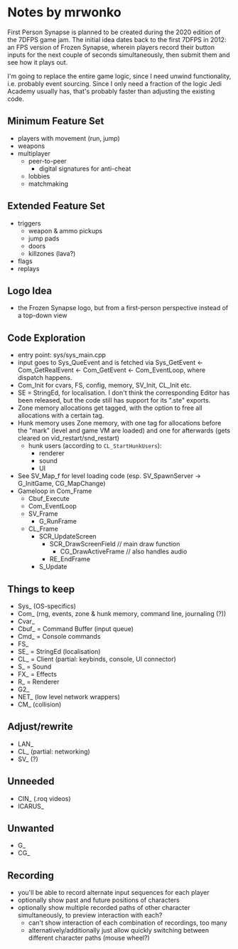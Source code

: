 # Notes by mrwonko

First Person Synapse is planned to be created during the 2020 edition of the 7DFPS game jam. The initial idea dates back to the first 7DFPS in 2012: an FPS version of Frozen Synapse, wherein players record their button inputs for the next couple of seconds simultaneously, then submit them and see how it plays out.

I'm going to replace the entire game logic, since I need unwind functionality, i.e. probably event sourcing. Since I only need a fraction of the logic Jedi Academy usually has, that's probably faster than adjusting the existing code.

## Minimum Feature Set

* players with movement (run, jump)
* weapons
* multiplayer
  * peer-to-peer
    * digital signatures for anti-cheat
  * lobbies
  * matchmaking

## Extended Feature Set

* triggers
  * weapon & ammo pickups
  * jump pads
  * doors
  * killzones (lava?)
* flags
* replays

## Logo Idea

* the Frozen Synapse logo, but from a first-person perspective instead of a top-down view

## Code Exploration

* entry point: sys/sys_main.cpp
* input goes to Sys_QueEvent and is fetched via Sys_GetEvent <- Com_GetRealEvent <- Com_GetEvent <- Com_EventLoop, where dispatch happens.
* Com_Init for cvars, FS, config, memory, SV_Init, CL_Init etc.
* SE = StringEd, for localisation. I don't think the corresponding Editor has been released, but the code still has support for its ".ste" exports.
* Zone memory allocations get tagged, with the option to free all allocations with a certain tag.
* Hunk memory uses Zone memory, with one tag for allocations before the "mark" (level and game VM are loaded) and one for afterwards (gets cleared on vid_restart/snd_restart)
  * hunk users (according to `CL_StartHunkUsers`):
    * renderer
    * sound
    * UI
* See SV_Map_f for level loading code (esp. SV_SpawnServer -> G_InitGame, CG_MapChange)
* Gameloop in Com_Frame
  * Cbuf_Execute
  * Com_EventLoop
  * SV_Frame
    * G_RunFrame
  * CL_Frame
    * SCR_UpdateScreen
      * SCR_DrawScreenField // main draw function
        * CG_DrawActiveFrame // also handles audio
      * RE_EndFrame
    * S_Update

## Things to keep

* Sys_ (OS-specifics)
* Com_ (rng, events, zone & hunk memory, command line, journaling (?))
* Cvar_
* Cbuf_ = Command Buffer (input queue)
* Cmd_ = Console commands
* FS_
* SE_ = StringEd (localisation)
* CL_ = Client (partial: keybinds, console, UI connector)
* S_ = Sound
* FX_ = Effects
* R_ = Renderer
* G2_
* NET_ (low level network wrappers)
* CM_ (collision)

## Adjust/rewrite

* LAN_
* CL_ (partial: networking)
* SV_ (?)

## Unneeded

* CIN_ (.roq videos)
* ICARUS_

## Unwanted

* G_
* CG_

## Recording

* you'll be able to record alternate input sequences for each player
* optionally show past and future positions of characters
* optionally show multiple recorded paths of other character simultaneously, to preview interaction with each?
  * can't show interaction of each combination of recordings, too many
  * alternatively/additionally just allow quickly switching between different character paths (mouse wheel?)
